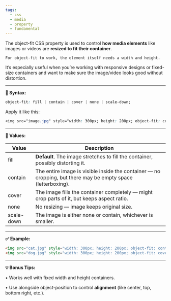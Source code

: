 ```yaml
---
tags:
  - css
  - media
  - property
  - fundamental
---
```


The object-fit CSS property is used to control **how media elements** like images or videos are **resized to fit their container**.

```ad-note
For object-fit to work, the element itself needs a width and height.
```

It’s especially useful when you’re working with responsive designs or fixed-size containers and want to make sure the image/video looks good without distortion.

---

**📌 Syntax:**

```css
object-fit: fill | contain | cover | none | scale-down;
```

Apply it like this:

```css
<img src="image.jpg" style="width: 300px; height: 200px; object-fit: cover;">
```

  

---

**🔑 Values:**

|**Value**|**Description**|
|---|---|
|fill|**Default**. The image stretches to fill the container, possibly distorting it.|
|contain|The entire image is visible inside the container — no cropping, but there may be empty space (letterboxing).|
|cover|The image fills the container completely — might crop parts of it, but keeps aspect ratio.|
|none|No resizing — image keeps original size.|
|scale-down|The image is either none or contain, whichever is smaller.|

  

---

**✅ Example:**

```html
<img src="cat.jpg" style="width: 300px; height: 200px; object-fit: contain;">
<img src="dog.jpg" style="width: 300px; height: 200px; object-fit: cover;">
```

  

---

**💡 Bonus Tips:**

• Works well with fixed width and height containers.

• Use alongside object-position to control **alignment** (like center, top, bottom right, etc.).
